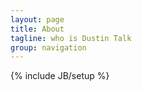```yaml
---
layout: page
title: About
tagline: who is Dustin Talk
group: navigation
---
```

{% include JB/setup %}

<div id="aboutpage">&nbsp;</div>

<div id="profileboxDesk" class="hidden-phone">
	&nbsp;
</div>
<div id="profileboxMobile" class="visible-phone linkedmobile">
	&nbsp;
</div>

<div id="scriptwrite">
<script type="text/javascript">
$(function() {
	$("#profileboxDesk").html("<script type='IN/FullMemberProfile' data-id='Hp-wY_DSX3' data-width='740px' />");
	$("#profileboxMobile").html("<script type='IN/MemberProfile' data-id='//www.linkedin.com/pub/dustin-talk/29/63b/98b' data-format='inline' data-related='false' data-width='200px' />");
});
</script>
</div>